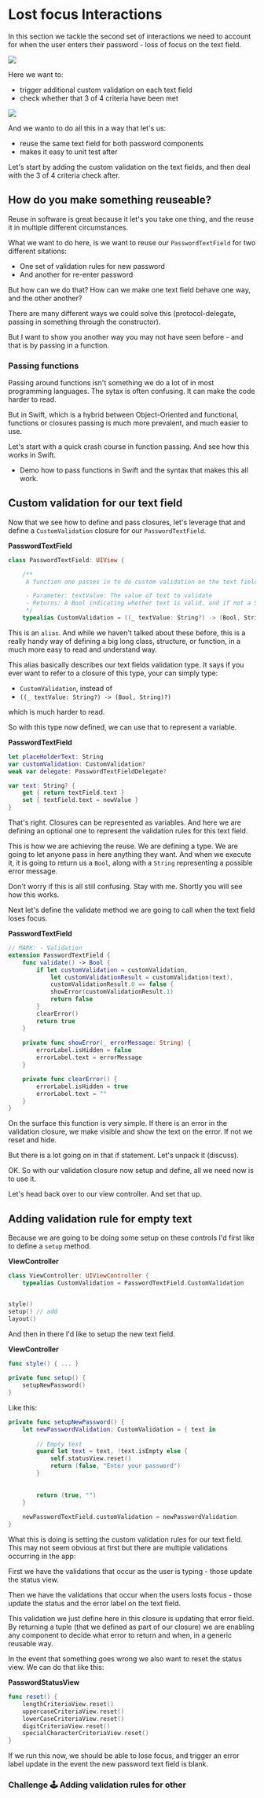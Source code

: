 # Lost focus Interactions

In this section we tackle the second set of interactions we need to account for when the user enters their password - loss of focus on the text field.

![](images/0.png)

Here we want to:

- trigger additional custom validation on each text field
- check whether that 3 of 4 criteria have been met

![](images/1.png)

And we wanto to do all this in a way that let's us:

- reuse the same text field  for both password components
- makes it easy to unit test after

Let's start by adding the custom validation on the text fields, and then deal with the 3 of 4 criteria check after.

## How do you make something reuseable?

Reuse in software is great because it let's you take one thing, and the reuse it in multiple different circumstances.

What we want to do here, is we want to reuse our `PasswordTextField` for two different sitations:

- One set of validation rules for new password
- And another for re-enter password

But how can we do that? How can we make one text field behave one way, and the other another?

There are many different ways we could solve this (protocol-delegate, passing in something through the constructor).

But I want to show you another way you may not have seen before - and that is by passing in a function.

### Passing functions

Passing around functions isn't something we do a lot of in most programming languages. The sytax is often confusing. It can make the code harder to read. 

But in Swift, which is a hybrid between Object-Oriented and functional, functions or closures passing is much more prevalent, and much easier to use.

Let's start with a quick crash course in function passing. And see how this works in Swift.

- Demo how to pass functions in Swift and the syntax that makes this all work.

## Custom validation for our text field

Now that we see how to define and pass closures, let's leverage that and define a `CustomValidation` closure for our `PasswordTextField`.

**PasswordTextField**

```swift
class PasswordTextField: UIView {

    /**
     A function one passes in to do custom validation on the text field.

     - Parameter: textValue: The value of text to validate
     - Returns: A Bool indicating whether text is valid, and if not a String containing an error message
     */
    typealias CustomValidation = ((_ textValue: String?) -> (Bool, String)?)
```

This is an `alias`. And while we haven't talked about these before, this is a really handy way of defining a big long class, structure, or function, in a much more easy to read and understand way.

This alias basically describes our text fields validation type. It says if you ever want to refer to a closure of this type, your can simply type:

- `CustomValidation`, instead of
- `((_ textValue: String?) -> (Bool, String)?)`

which is much harder to read.

So with this type now defined, we can use that to represent a variable.

**PasswordTextField**

```swift
let placeHolderText: String
var customValidation: CustomValidation?
weak var delegate: PasswordTextFieldDelegate?

var text: String? {
    get { return textField.text }
    set { textField.text = newValue }
}
```

That's right. Closures can be represented as variables. And here we are defining an optional one to represent the validation rules for this text field.

This is how we are achieving the reuse. We are defining a type. We are going to let anyone pass in here anything they want. And when we execute it, it is going to return us a `Bool`, along with a `String` representing a possible error message.

Don't worry if this is all still confusing. Stay with me. Shortly you will see how this works.

Next let's define the validate method we are going to call when the text field loses focus.

**PasswordTextField**

```swift
// MARK: - Validation
extension PasswordTextField {
    func validate() -> Bool {
        if let customValidation = customValidation,
            let customValidationResult = customValidation(text),
            customValidationResult.0 == false {
            showError(customValidationResult.1)
            return false
        }
        clearError()
        return true
    }
    
    private func showError(_ errorMessage: String) {
        errorLabel.isHidden = false
        errorLabel.text = errorMessage
    }

    private func clearError() {
        errorLabel.isHidden = true
        errorLabel.text = ""
    }
}
```

On the surface this function is very simple. If there is an error in the validation closure, we make visible and show the text on the error. If not we reset and hide.

But there is a lot going on in that if statement. Let's unpack it (discuss).

OK. So with our validation closure now setup and define, all we need now is to use it.

Let's head back over to our view controller. And set that up.

## Adding validation rule for empty text

Because we are going to be doing some setup on these controls I'd first like to define a `setup` method.

**ViewController**

```swift
class ViewController: UIViewController {
    typealias CustomValidation = PasswordTextField.CustomValidation


style()
setup() // add
layout()
```

And then in there I'd like to setup the new text field.

**ViewController**

```swift
func style() { ... }
    
private func setup() {
    setupNewPassword()
}
```

Like this:

```swift
private func setupNewPassword() {
    let newPasswordValidation: CustomValidation = { text in
        
        // Empty text
        guard let text = text, !text.isEmpty else {
            self.statusView.reset()
            return (false, "Enter your password")
        }
        
        
        return (true, "")
    }
    
    newPasswordTextField.customValidation = newPasswordValidation
}
```

What this is doing is setting the custom validation rules for our text field. This may not seem obvious at first but there are multiple validations occurring in the app:

First we have the validations that occur as the user is typing - those update the status view.

Then we have the validations that occur when the users losts focus - those update the status and the error label on the text field.

This validation we just define here in this closure is updating that error field. By returning a tuple (that we defined as part of our closure) we are enabling any component to decide what error to return and when, in a generic reusable way.

In the event that something goes wrong we also want to reset the status view. We can do that like this:

**PasswordStatusView**

```swift
func reset() {
    lengthCriteriaView.reset()
    uppercaseCriteriaView.reset()
    lowerCaseCriteriaView.reset()
    digitCriteriaView.reset()
    specialCharacterCriteriaView.reset()
}
```

If we run this now, we should be able to lose focus, and trigger an error label update in the event the new password text field is blank.



### Challenge 🕹 Adding validation rules for other





